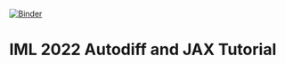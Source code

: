 [![Binder](https://mybinder.org/badge_logo.svg)](https://mybinder.org/v2/gh/lukasheinrich/iml_autodiffjax_binder/HEAD)

# IML 2022 Autodiff and JAX Tutorial



